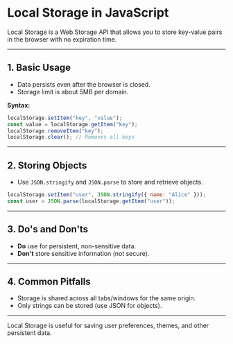 # Local Storage in JavaScript

Local Storage is a Web Storage API that allows you to store key-value pairs in the browser with no expiration time.

---

## 1. Basic Usage

- Data persists even after the browser is closed.
- Storage limit is about 5MB per domain.

**Syntax:**

```js
localStorage.setItem("key", "value");
const value = localStorage.getItem("key");
localStorage.removeItem("key");
localStorage.clear(); // Removes all keys
```

---

## 2. Storing Objects

- Use `JSON.stringify` and `JSON.parse` to store and retrieve objects.

```js
localStorage.setItem("user", JSON.stringify({ name: "Alice" }));
const user = JSON.parse(localStorage.getItem("user"));
```

---

## 3. Do's and Don'ts

- **Do** use for persistent, non-sensitive data.
- **Don't** store sensitive information (not secure).

---

## 4. Common Pitfalls

- Storage is shared across all tabs/windows for the same origin.
- Only strings can be stored (use JSON for objects).

---

Local Storage is useful for saving user preferences, themes, and other persistent data.
